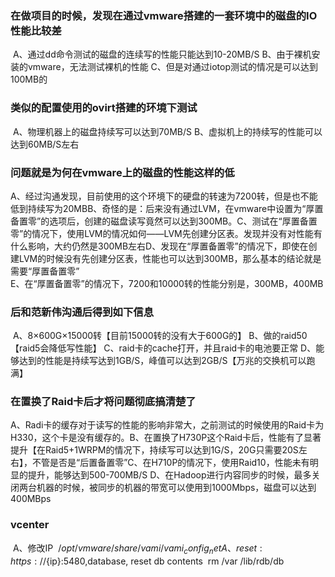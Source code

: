 ### 在做项目的时候，发现在通过vmware搭建的一套环境中的磁盘的IO性能比较差
​	A、通过dd命令测试的磁盘的连续写的性能只能达到10-20MB/S
​	B、由于裸机安装的vmware，无法测试裸机的性能
​	C、但是对通过iotop测试的情况是可以达到100MB的
### 类似的配置使用的ovirt搭建的环境下测试
​	A、物理机器上的磁盘持续写可以达到70MB/S
​	B、虚拟机上的持续写的性能可以达到60MB/S左右
### 问题就是为何在vmware上的磁盘的性能这样的低
​	A、经过沟通发现，目前使用的这个环境下的硬盘的转速为7200转，但是也不能低到持续写为20MB
​	B、奇怪的是：后来没有通过LVM，在vmware中设置为“厚置备置零”的选项后，创建的磁盘读写竟然可以达到300MB。
​	C、测试在“厚置备置零”的情况下，使用LVM的情况如何——LVM先创建分区表。发现并没有对性能有什么影响，大约仍然是300MB左右
​	D、发现在“厚置备置零”的情况下，即使在创建LVM的时候没有先创建分区表，性能也可以达到300MB，那么基本的结论就是需要“厚置备置零”	
​	E、在“厚置备置零”的情况下，7200和10000转的性能分别是，300MB，400MB
### 后和范新伟沟通后得到如下信息
​	A、8×600G×15000转【目前15000转的没有大于600G的】
​	B、做的raid50【raid5会降低写性能】
​	C、raid卡的cache打开，并且raid卡的电池要正常
​	D、能够达到的性能是持续写达到1GB/S，峰值可以达到2GB/S【万兆的交换机可以跑满】
### 在置换了Raid卡后才将问题彻底搞清楚了
​	A、Radi卡的缓存对于读写的性能的影响非常大，之前测试的时候使用的Raid卡为H330，这个卡是没有缓存的。
​	B、在置换了H730P这个Raid卡后，性能有了显著提升【在Raid5+1WRPM的情况下，持续写可以达到1G/S，20G只需要20S左右】，不管是否是“后置备置零”
​	C、在H710P的情况下，使用Raid10，性能未有明显的提升，能够达到500-700MB/S
​	D、在Hadoop进行内容同步的时候，最多关闭两台机器的时候，被同步的机器的带宽可以使用到1000Mbps，磁盘可以达到400MBps
### vcenter
​	A、修改IP
​	$/opt/vmware/share/vami/vami_config_net
​	A、reset:https://${ip}:5480,database, reset db contents
​	rm /var /lib/rdb/db